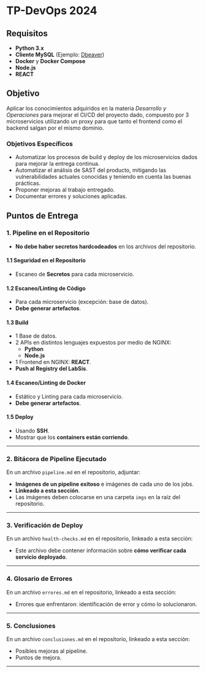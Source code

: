 # TP-DevOps 2024

## Requisitos

- **Python 3.x**
- **Cliente MySQL** (Ejemplo: [Dbeaver](https://dbeaver.io/download/))
- **Docker** y **Docker Compose**
- **Node.js**
- **REACT**

## Objetivo

Aplicar los conocimientos adquiridos en la materia _Desarrollo y Operaciones_ para mejorar el CI/CD del proyecto dado, compuesto por 3 microservicios utilizando un proxy para que tanto el frontend como el backend salgan por el mismo dominio.

### Objetivos Específicos

- Automatizar los procesos de build y deploy de los microservicios dados para mejorar la entrega continua.
- Automatizar el análisis de SAST del producto, mitigando las vulnerabilidades actuales conocidas y teniendo en cuenta las buenas prácticas.
- Proponer mejoras al trabajo entregado.
- Documentar errores y soluciones aplicadas.

## Puntos de Entrega

### 1. Pipeline en el Repositorio

- **No debe haber secretos hardcodeados** en los archivos del repositorio.

#### 1.1 Seguridad en el Repositorio

- Escaneo de **Secretos** para cada microservicio.

#### 1.2 Escaneo/Linting de Código

- Para cada microservicio (excepción: base de datos).
- **Debe generar artefactos**.

#### 1.3 Build

- 1 Base de datos.
- 2 APIs en distintos lenguajes expuestos por medio de NGINX:
  - **Python**
  - **Node.js**
- 1 Frontend en NGINX: **REACT**.
- **Push al Registry del LabSis**.

#### 1.4 Escaneo/Linting de Docker

- Estático y Linting para cada microservicio.
- **Debe generar artefactos**.

#### 1.5 Deploy

- Usando **SSH**.
- Mostrar que los **containers están corriendo**.

---

### 2. Bitácora de Pipeline Ejecutado

En un archivo `pipeline.md` en el repositorio, adjuntar:

- **Imágenes de un pipeline exitoso** e imágenes de cada uno de los jobs.
- **Linkeado a esta sección**.
- Las imágenes deben colocarse en una carpeta `imgs` en la raíz del repositorio.

---

### 3. Verificación de Deploy

En un archivo `health-checks.md` en el repositorio, linkeado a esta sección:

- Este archivo debe contener información sobre **cómo verificar cada servicio deployado**.

---

### 4. Glosario de Errores

En un archivo `errores.md` en el repositorio, linkeado a esta sección:

- Errores que enfrentaron: identificación de error y cómo lo solucionaron.

---

### 5. Conclusiones

En un archivo `conclusiones.md` en el repositorio, linkeado a esta sección:

- Posibles mejoras al pipeline.
- Puntos de mejora.

---
